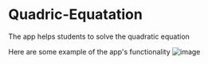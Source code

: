 # Quadric-Equatation
The app helps students to solve the quadratic equation

Here are some example of the app's functionality
![image](https://github.com/yaroslavyatsyk/Quadric-Equatation/assets/31794068/500ad119-c70c-4516-9e69-dcb1d9754d3e)



